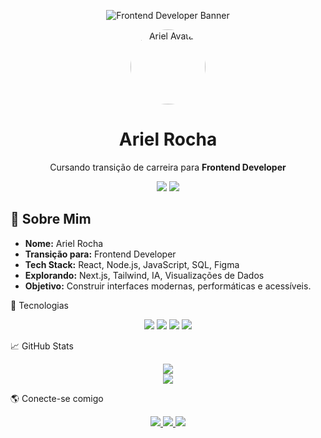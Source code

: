 <p align="center">
  <img src="assets/banner.png" alt="Frontend Developer Banner" />
</p>

<p align="center">
  <img src="assets/avatar.png" alt="Ariel Avatar" width="120" style="border-radius: 50%;" />
</p>

<h1 align="center">Ariel Rocha</h1>
<p align="center">Cursando transição de carreira para <strong>Frontend Developer</strong></p>

<p align="center">
  <img src="https://img.shields.io/github/followers/RochaAriel?style=social" />
  <img src="https://img.shields.io/github/stars/RochaAriel?style=social" />
</p>


## 🧠 Sobre Mim

- **Nome:** Ariel Rocha  
- **Transição para:** Frontend Developer  
- **Tech Stack:** React, Node.js, JavaScript, SQL, Figma  
- **Explorando:** Next.js, Tailwind, IA, Visualizações de Dados  
- **Objetivo:** Construir interfaces modernas, performáticas e acessíveis.



🧰 Tecnologias
<p align="center"> <img src="https://img.shields.io/badge/JavaScript-000?style=for-the-badge&logo=javascript&logoColor=white" /> <img src="https://img.shields.io/badge/React-000?style=for-the-badge&logo=react&logoColor=white" /> <img src="https://img.shields.io/badge/Node.js-000?style=for-the-badge&logo=node.js&logoColor=white" /> <img src="https://img.shields.io/badge/SQL-000?style=for-the-badge&logo=postgresql&logoColor=white" /> </p>


📈 GitHub Stats
<p align="center"> <img src="https://github-readme-stats.vercel.app/api?username=RochaAriel&show_icons=true&theme=dark&hide_border=true&title_color=ffffff&text_color=dddddd&icon_color=ffffff" /> <br/> <img src="https://github-readme-streak-stats.herokuapp.com?user=RochaAriel&theme=dark&hide_border=true&ring=ffffff&currStreakLabel=ffffff" /> </p>
🌎 Conecte-se comigo
<p align="center"> <a href="https://www.linkedin.com/in/arielroch" target="_blank"> <img src="https://img.shields.io/badge/LinkedIn-white?style=for-the-badge&logo=linkedin&logoColor=black"/> </a> <a href="mailto:seuemail@email.com"> <img src="https://img.shields.io/badge/Email-white?style=for-the-badge&logo=gmail&logoColor=black"/> </a> <a href="https://www.behance.net/arielroch" target="_blank"> <img src="https://img.shields.io/badge/Behance-white?style=for-the-badge&logo=behance&logoColor=black"/> </a> </p> 
